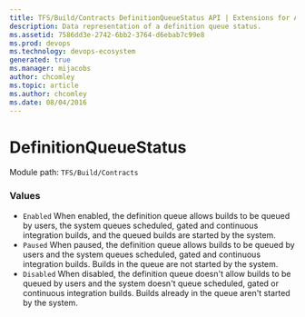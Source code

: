 ```yaml
---
title: TFS/Build/Contracts DefinitionQueueStatus API | Extensions for Azure DevOps Services
description: Data representation of a definition queue status.
ms.assetid: 7586dd3e-2742-6bb2-3764-d6ebab7c99e8
ms.prod: devops
ms.technology: devops-ecosystem
generated: true
ms.manager: mijacobs
author: chcomley
ms.topic: article
ms.author: chcomley
ms.date: 08/04/2016
---
```


# DefinitionQueueStatus

Module path: `TFS/Build/Contracts`

### Values

* `Enabled` When enabled, the definition queue allows builds to be queued by users, the system queues scheduled, gated and continuous integration builds, and the queued builds are started by the system.
* `Paused` When paused, the definition queue allows builds to be queued by users and the system queues scheduled, gated and continuous integration builds. Builds in the queue are not started by the system.
* `Disabled` When disabled, the definition queue doesn't allow builds to be queued by users and the system doesn't queue scheduled, gated or continuous integration builds. Builds already in the queue aren't started by the system.
